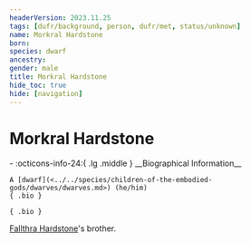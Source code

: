 ```yaml
---
headerVersion: 2023.11.25
tags: [dufr/background, person, dufr/met, status/unknown]
name: Morkral Hardstone
born:
species: dwarf
ancestry:
gender: male
title: Morkral Hardstone
hide_toc: true
hide: [navigation]
---
```

# Morkral Hardstone
<div class="grid cards ext-narrow-margin ext-one-column" markdown>
- :octicons-info-24:{ .lg .middle } __Biographical Information__

    A [dwarf](<../../species/children-of-the-embodied-gods/dwarves/dwarves.md>) (he/him)  
    { .bio }

</div>


    { .bio }

</div>


[Fallthra Hardstone](<./fallthra-hardstone.md>)'s brother. 